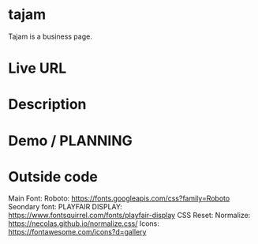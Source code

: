 # tajam
Tajam is a business page.
# Live URL


# Description


# Demo / PLANNING


# Outside code
Main Font: Roboto: https://fonts.googleapis.com/css?family=Roboto
Seondary font: PLAYFAIR DISPLAY: https://www.fontsquirrel.com/fonts/playfair-display 
CSS Reset: Normalize: https://necolas.github.io/normalize.css/
Icons: https://fontawesome.com/icons?d=gallery
